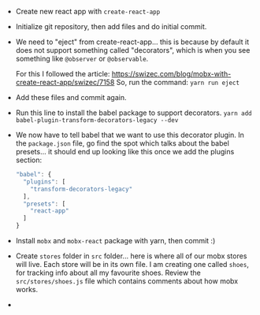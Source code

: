 - Create new react app with `create-react-app`
- Initialize git repository, then add files and do initial commit.
-
  We need to "eject" from create-react-app... this is because by default it
  does not support something called "decorators", which is when you see
  something like `@observer` or `@observable`.

  For this I followed the article: https://swizec.com/blog/mobx-with-create-react-app/swizec/7158
  So, run the command: `yarn run eject`

- Add these files and commit again.
-
  Run this line to install the babel package to support decorators.
  `yarn add babel-plugin-transform-decorators-legacy --dev`
-
  We now have to tell babel that we want to use this decorator plugin. In the
  `package.json` file, go find the spot which talks about the babel presets...
  it should end up looking like this once we add the plugins section:

  ```js
  "babel": {
    "plugins": [
      "transform-decorators-legacy"
    ],
    "presets": [
      "react-app"
    ]
  }
  ```

- Install `mobx` and `mobx-react` package with yarn, then commit :)
-
  Create `stores` folder in `src` folder... here is where all of our mobx
  stores will live. Each store will be in its own file. I am creating one
  called `shoes`, for tracking info about all my favourite shoes. Review
  the `src/stores/shoes.js` file which contains comments about how mobx works.
-
